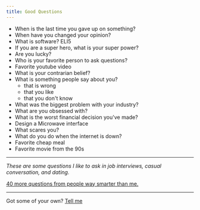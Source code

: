 ```yaml
---
title: Good Questions
---
```


* When is the last time you gave up on something?
* When have you changed your opinion? 
* What is software? ELI5
* If you are a super hero, what is your super power?
* Are you lucky?
* Who is your favorite person to ask questions?
* Favorite youtube video
* What is your contrarian belief?
* What is something people say about you?
	* that is wrong
	* that you like
	* that you don't know
* What was the biggest problem with your industry?
* What are you obsessed with?
* What is the worst financial decision you've made?
* Design a Microwave interface
* What scares you?
* What do you do when the internet is down?
* Favorite cheap meal
* Favorite movie from the 90s

---

_These are some questions I like to ask in job interviews, casual conversation, and dating._

[40 more questions from people way smarter than me.](https://review.firstround.com/40-favorite-interview-questions-from-some-of-the-sharpest-folks-we-know)

---

Got some of your own? [Tell me](mailto:khabich@gmail.com)